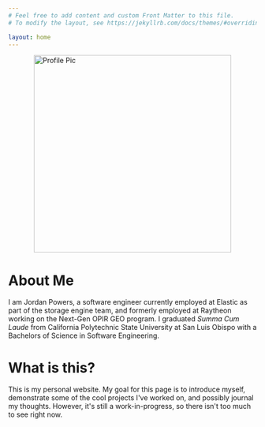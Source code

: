 ```yaml
---
# Feel free to add content and custom Front Matter to this file.
# To modify the layout, see https://jekyllrb.com/docs/themes/#overriding-theme-defaults

layout: home
---
```


<img src="/assets/portrait_1.png" alt="Profile Pic" width="400px" style="display:block;margin:auto">

# About Me
I am Jordan Powers, a software engineer currently employed at Elastic as part of the storage engine
team, and formerly employed at Raytheon working on the Next-Gen OPIR GEO program. I graduated
_Summa Cum Laude_ from California Polytechnic State University at San Luis Obispo with a Bachelors
of Science in Software Engineering.

# What is this?
This is my personal website. My goal for this page is to introduce myself, demonstrate
some of the cool projects I've worked on, and possibly journal my thoughts. However, it's still a
work-in-progress, so there isn't too much to see right now.
